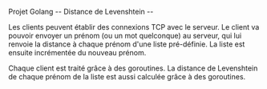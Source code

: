 Projet Golang
-- Distance de Levenshtein --

Les clients peuvent établir des connexions TCP avec le serveur. Le client va pouvoir envoyer un prénom (ou un mot quelconque) au serveur, qui lui renvoie la distance à chaque prénom d'une liste pré-définie. La liste est ensuite incrémentée du nouveau prénom.

Chaque client est traité grâce à des goroutines. La distance de Levenshtein de chaque prénom de la liste est aussi calculée grâce à des goroutines.
